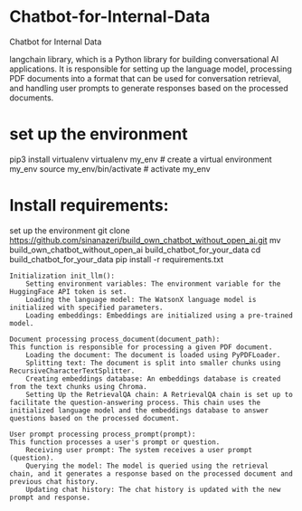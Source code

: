 # Chatbot-for-Internal-Data
Chatbot for Internal Data

langchain library, which is a Python library for building conversational AI applications. It is responsible for setting up the language model, processing PDF documents into a format that can be used for conversation retrieval, and handling user prompts to generate responses based on the processed documents.

# set up the environment
pip3 install virtualenv 
virtualenv my_env # create a virtual environment my_env
source my_env/bin/activate # activate my_env

# Install requirements:
set up the environment
git clone https://github.com/sinanazeri/build_own_chatbot_without_open_ai.git
mv build_own_chatbot_without_open_ai build_chatbot_for_your_data
cd build_chatbot_for_your_data
pip install -r requirements.txt



    Initialization init_llm():
        Setting environment variables: The environment variable for the HuggingFace API token is set.
        Loading the language model: The WatsonX language model is initialized with specified parameters.
        Loading embeddings: Embeddings are initialized using a pre-trained model.

    Document processing process_document(document_path):
    This function is responsible for processing a given PDF document.
        Loading the document: The document is loaded using PyPDFLoader.
        Splitting text: The document is split into smaller chunks using RecursiveCharacterTextSplitter.
        Creating embeddings database: An embeddings database is created from the text chunks using Chroma.
        Setting Up the RetrievalQA chain: A RetrievalQA chain is set up to facilitate the question-answering process. This chain uses the initialized language model and the embeddings database to answer questions based on the processed document.

    User prompt processing process_prompt(prompt):
    This function processes a user's prompt or question.
        Receiving user prompt: The system receives a user prompt (question).
        Querying the model: The model is queried using the retrieval chain, and it generates a response based on the processed document and previous chat history.
        Updating chat history: The chat history is updated with the new prompt and response.

